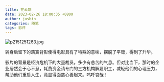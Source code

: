 ```yaml
---
title: 在云端
date: 2023-02-26 18:00:35 +0800
author: jusbin
categories: 随笔
tags: 影评
---
```

![p2151251263.jpg](https://jusbin.oss-cn-beijing.aliyuncs.com/p2151251263_1677426235418_0.jpg)

转身后留下的落寞背影使得电影具有了特殊的意味，摆脱了平庸，得到了升华。

影片的背景是经济危机下的大量裁员，多少有悲苦的气息。但对比当下，那时的企业居然会于心不忍，耗费资金请专门的三方机构解雇职工，减轻他们的心理压力，帮助他们重启人生，竟显得面慈心善起来。呜呼哀哉！
